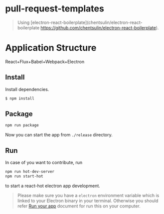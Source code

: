 # pull-request-templates

> Using [electron-react-boilerplate](chentsulin/electron-react-boilerplate https://github.com/chentsulin/electron-react-boilerplate).

# Application Structure

React+Flux+Babel+Webpack+Electron

## Install

Install dependencies.

```bash
$ npm install
```


## Package

```bash
npm run package
```

Now you can start the app from `./release` directory.

## Run

In case of you want to contribute, run

```bash
npm run hot-dev-server
npm run start-hot
```

to start a react-hot electron app development.

> Please make sure you have a `electron` environment variable which is linked to your Electron binary in your terminal. Otherwise you should refer [Run your app](https://github.com/atom/electron/blob/master/docs/tutorial/quick-start.md#run-your-app) document for run this on your computer.

